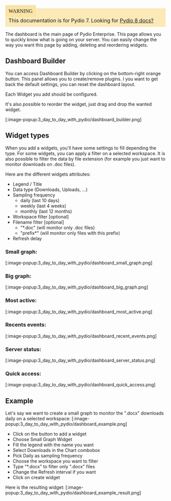 <div style="background-color: #fbe9b7;font-size: 16px;">
<span style="background-color: #fae4a6;padding: 10px;font-family: FuturaT-Demi;">WARNING</span>
<span style="padding: 10px;display: inline-block;">This documentation is for Pydio 7. Looking for <a href="https://pydio.com/en/docs/v8/administrator-dashboard">Pydio 8 docs?</a></span>
</div>

The dashboard is the main page of Pydio Enterprise. This page allows you to quickly know what is going on your server.
You can easily change the way you want this page by adding, deleting and reordering widgets.

## Dashboard Builder

You can access Dashboard Builder by clicking on the bottom-right orange button.
This panel allows you to create/remove plugins.
I you want to get back the default settings, you can reset the dashboard layout.

Each Widget you add should be configured.

It's also possible to reorder the widget, just drag and drop the wanted widget.

[:image-popup:3_day_to_day_with_pydio/dashboard_builder.png]

## Widget types

When you add a widgets, you'll have some settings to fill depending the type.
For some widgets, you can apply a filter on a selected workspace.
It is also possible to filter the data by file extension (for example you just want to monitor downloads on .doc files).

Here are the different widgets attributes:

- Legend / Title
- Data type (Downloads, Uploads, ...)
- Sampling frequency
  - daily (last 10 days)
  - weekly (last 4 weeks)
  - monthly (last 12 months)
- Workspace filter [optional]
- Filename filter [optional]
  - "*.doc" (will monitor only .doc files)
  - "prefix*" (will monitor only files with this prefix)
- Refresh delay

### Small graph:
[:image-popup:3_day_to_day_with_pydio/dashboard_small_graph.png]

### Big graph:
[:image-popup:3_day_to_day_with_pydio/dashboard_big_graph.png]

###  Most active:
[:image-popup:3_day_to_day_with_pydio/dashboard_most_active.png]

### Recents events:
[:image-popup:3_day_to_day_with_pydio/dashboard_recent_events.png]

### Server status:
[:image-popup:3_day_to_day_with_pydio/dashboard_server_status.png]

### Quick access:
[:image-popup:3_day_to_day_with_pydio/dashboard_quick_access.png]

## Example

Let's say we want to create a small graph to monitor the ".docx" downloads daily on a selected workspace:
[:image-popup:3_day_to_day_with_pydio/dashboard_example.png]

- Click on the button to add a widget
- Choose Small Graph Widget
- Fill the legend with the name you want
- Select Downloads in the Chart combobox
- Pick Daily as sampling frequency
- Choose the workspace you want to filter
- Type "*.docx" to filter only ".docx" files
- Change the Refresh interval if you want
- Click on create widget

Here is the resulting widget:
[:image-popup:3_day_to_day_with_pydio/dashboard_example_result.png]
